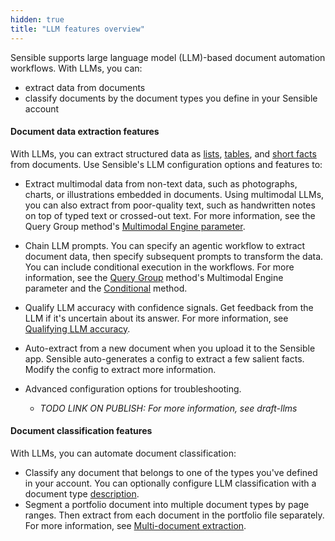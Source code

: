 ```yaml
---
hidden: true
title: "LLM features overview"
---
```


Sensible supports large language model (LLM)-based document automation workflows. With LLMs, you can:

- extract data from documents
- classify documents by the document types you define in your Sensible account

#### Document data extraction  features

With LLMs, you can extract structured data as [lists](doc:list), [tables](doc:nlp-table), and [short facts](doc:query-group) from documents. Use Sensible's LLM configuration options and features to:

- Extract multimodal data from non-text data, such as photographs, charts, or illustrations embedded in documents. Using multimodal LLMs, you can also extract from poor-quality text, such as handwritten notes on top of typed text or crossed-out text. For more information, see the Query Group method's [Multimodal Engine parameter](doc:query-group#parameters).
- Chain LLM prompts.  You can specify an agentic workflow to extract document data, then specify subsequent prompts to transform the data. You can include conditional execution in the workflows. For more information, see the [Query Group](doc:query-group#parameters) method's Multimodal Engine parameter and the [Conditional](doc:conditional) method. 

- Qualify LLM accuracy with confidence signals. Get feedback from the LLM if it's uncertain about its answer. For more information, see [Qualifying LLM accuracy](doc:confidence).
- Auto-extract from a new document when you upload it to the Sensible app. Sensible auto-generates a config to extract a few salient facts. Modify the config to extract more information.
- Advanced configuration options for troubleshooting.
  -  *TODO LINK ON PUBLISH: For more information, see draft-llms*


#### Document classification features

With LLMs, you can automate document classification:

- Classify any document that belongs to one of the types you've defined in your account. You can optionally configure LLM classification with a document type [description](doc:descriptions).
- Segment a portfolio document into multiple document types by page ranges. Then extract from each document in the portfolio file separately. For more information, see [Multi-document extraction](doc:portfolio).

